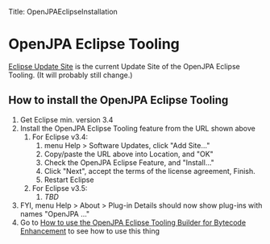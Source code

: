 Title: OpenJPAEclipseInstallation

<a name="OpenJPAEclipseInstallation-OpenJPAEclipseTooling"></a>

# OpenJPA Eclipse Tooling

<span class="info">

[Eclipse Update Site](http://people.apache.org/~dwoods/openjpa/devtools/updatesite/) is 
the current Update Site of the OpenJPA Eclipse Tooling. (It will probably still change.)

</span>

<a name="OpenJPAEclipseInstallation-HowtoinstalltheOpenJPAEclipseTooling"></a>

## How to install the OpenJPA Eclipse Tooling

1. Get Eclipse min. version 3.4
2. Install the OpenJPA Eclipse Tooling feature from the URL shown above
    1. For Eclipse v3.4:
        1. menu Help > Software Updates, click "Add Site..."
        2. Copy/paste the URL above into Location, and "OK"
        3. Check the OpenJPA Eclipse Feature, and "Install..."
        4. Click "Next", accept the terms of the license agreement, Finish.
        5. Restart Eclipse
    2. For Eclipse v3.5:
        1. *TBD*
3. FYI, menu Help > About > Plug-in Details should now show plug-ins with names "OpenJPA ..."
4. Go to [How to use the OpenJPA Eclipse Tooling Builder for Bytecode Enhancement](openjpaeclipseenhancementbuilder.html) to see how to use this thing
